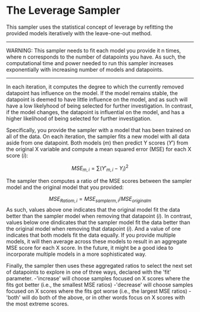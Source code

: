 # The Leverage Sampler

This sampler uses the statistical concept of leverage by refitting the provided models iteratively with the leave-one-out method. 

---
WARNING: 
This sampler needs to fit each model you provide it n times, where n corresponds to the number of datapoints you have. 
As such, the computational time and power needed to run this sampler increases exponentially with increasing number of models and datapoints.

---

In each iteration, it computes the degree to which the currently removed datapoint has influence on the model. 
If the model remains stable, the datapoint is deemed to have little influence on the model, and as such will have a low likelyhood of being selected for further investigation.
In contrast, if the model changes, the datapoint is influential on the model, and has a higher likelihood of being selected for further investigation.

Specifically, you provide the sampler with a model that has been trained on all of the data. On each iteration, the sampler fits a new model with all data aside from one datapoint. 
Both models ($m$) then predict Y scores ($Y'$) from the original X variable and compute a mean squared error (MSE) for each X score ($i$):

$$
MSE_{m,i} = \sum(Y'_{m,i} - Y_{i})^{2} 
$$    

The sampler then computes a ratio of the MSE scores between the sampler model and the original model that you provided:

$$
{MSE_{Ratio}}_{m,i} = {MSE_{sampler}}_{m,i}/{MSE_{original}}_{m}
$$
As such, values above one indicates that the original model fit the data better than the sampler model when removing that datapoint ($i$).
In contrast, values below one dindicates that the sampler model fit the data better than the original model when removing that datapoint ($i$).
And a value of one indicates that both models fit the data equally. If you provide multiple models, it will then average across these models to result in an aggregate MSE score for each X score. In the future, it might be a good idea to incorporate multiple models in a more sophisticated way.

Finally, the sampler then uses these aggregated ratios to select the next set of datapoints to explore in one of three ways, declared with the 'fit' parameter.
    -'increase' will choose samples focused on X scores where the fits got better (i.e., the smallest MSE ratios)
    -'decrease' will choose samples focused on X scores where the fits got worse (i.e., the largest MSE ratios)
    -'both' will do both of the above, or in other words focus on X scores with the most extreme scores.


